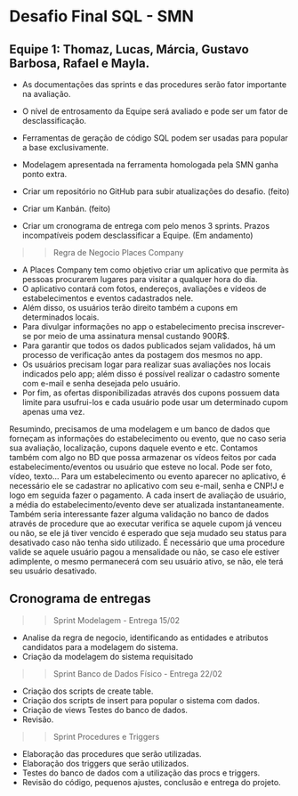 # Desafio Final SQL - SMN
## Equipe 1: Thomaz, Lucas, Márcia, Gustavo Barbosa, Rafael e Mayla.

- As documentações das sprints e das procedures serão fator importante na avaliação.
- O nível de entrosamento da Equipe será avaliado e pode ser um fator de desclassificação.
- Ferramentas de geração de código SQL podem ser usadas para popular a base exclusivamente.
- Modelagem apresentada na ferramenta homologada pela SMN ganha ponto extra.

- Criar um repositório no GitHub para subir atualizações do desafio. (feito)
- Criar um Kanbán. (feito)
- Criar um cronograma de entrega com pelo menos 3 sprints. Prazos incompatíveis podem desclassificar a Equipe. (Em andamento)

>> Regra de Negocio Places Company

- A Places Company tem como objetivo criar um aplicativo que permita às pessoas procurarem lugares para visitar a qualquer hora do dia.
- O aplicativo contará com fotos, endereços, avaliações e vídeos de estabelecimentos e eventos cadastrados nele.
- Além disso, os usuários terão direito também a cupons em determinados locais.
- Para divulgar informações no app o estabelecimento precisa inscrever-se por meio de uma assinatura mensal custando 900R$.
- Para garantir que todos os dados publicados sejam validados, há um processo de verificação antes da postagem dos mesmos no app.
- Os usuários precisam logar para realizar suas avaliações nos locais indicados pelo app; além disso é possível realizar o cadastro somente com e-mail e senha desejada pelo usuário.
- Por fim, as ofertas disponibilizadas através dos cupons possuem data limite para usufrui-los e cada usuário pode usar um determinado cupom apenas uma vez.

Resumindo, precisamos de uma modelagem e um banco de dados que forneçam as informações do estabelecimento ou evento, que no caso seria sua avaliação, localização, cupons daquele evento e etc.
Contamos também com algo no BD que possa armazenar os vídeos feitos por cada estabelecimento/eventos ou usuário que esteve no local. Pode ser foto, vídeo, texto...
Para um estabelecimento ou evento aparecer no aplicativo, é necessário ele se cadastrar no aplicativo com seu e-mail, senha e CNP!J e logo em seguida fazer o pagamento.
A cada insert de avaliação de usuário, a média do estabelecimento/evento deve ser atualizada instantaneamente.
Também seria interessante fazer alguma validação no banco de dados através de procedure que ao executar verifica se aquele cupom já venceu ou não, se ele já tiver vencido é esperado que seja mudado seu status para desativado caso não tenha sido utilizado.
É necessário que uma procedure valide se aquele usuário pagou a mensalidade ou não, se caso ele estiver adimplente, o mesmo permanecerá com seu usuário ativo, se não, ele terá seu usuário desativado.

## Cronograma de entregas
>> Sprint Modelagem - Entrega 15/02
- Analise da regra de negocio, identificando as entidades e atributos candidatos para a modelagem do sistema.
- Criação da modelagem do sistema requisitado

>> Sprint Banco de Dados Físico - Entrega 22/02
- Criação dos scripts de create table.
- Criação dos scripts de insert para popular o sistema com dados.
- Criação de views Testes do banco de dados.
- Revisão.

>> Sprint Procedures e Triggers
- Elaboração das procedures que serão utilizadas.
- Elaboração dos triggers que serão utilizados.
- Testes do banco de dados com a utilização das procs e triggers.
- Revisão do código, pequenos ajustes, conclusão e entrega do projeto.